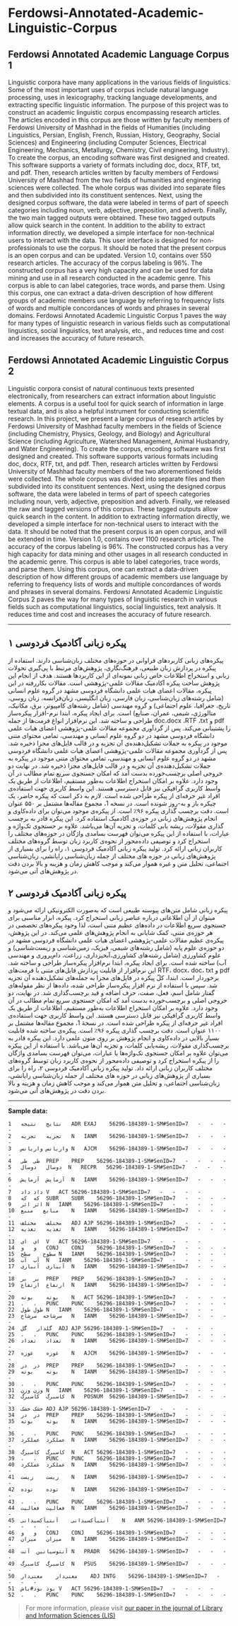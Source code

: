 # Ferdowsi-Annotated-Academic-Linguistic-Corpus

## Ferdowsi Annotated Academic Language Corpus 1
Linguistic corpora have many applications in the various fields of linguistics. Some of the most important uses of corpus include natural language processing, uses in lexicography, tracking language developments, and extracting specific linguistic information. The purpose of this project was to construct an academic linguistic corpus encompassing research articles. The articles encoded in this corpus are those written by faculty members of Ferdowsi University of Mashhad in the fields of Humanities (including Linguistics, Persian, English, French, Russian, History, Geography, Social Sciences) and Engineering (including Computer Sciences, Electrical Engineering, Mechanics, Metallurgy, Chemistry, Civil engineering, Industry). To create the corpus, an encoding software was first designed and created. This software supports a variety of formats including doc, docx, RTF, txt, and pdf. Then, research articles written by faculty members of Ferdowsi University of Mashhad from the two fields of humanities and engineering sciences were collected. The whole corpus was divided into separate files and then subdivided into its constituent sentences. Next, using the designed corpus software, the data were labeled in terms of part of speech categories including noun, verb, adjective, preposition, and adverb. Finally, the two main tagged outputs were obtained. These two tagged outputs allow quick search in the content. In addition to the ability to extract information directly, we developed a simple interface for non-technical users to interact with the data.  This user interface is designed for non-professionals to use the corpus. It should be noted that the present corpus is an open corpus and can be updated. Version 1.0, contains over 550 research articles. The accuracy of the corpus labeling is 96%. The constructed corpus has a very high capacity and can be used for data mining and use in all research conducted in the academic genre. This corpus is able to can label categories, trace words, and parse them. Using this corpus, one can extract a data-driven description of how different groups of academic members use language by referring to frequency lists of words and multiple concordances of words and phrases in several domains.  Ferdowsi Annotated Academic Linguistic Corpus 1 paves the way for many types of linguistic research in various fields such as computational linguistics, social linguistics, text analysis, etc., and reduces time and cost and increases the accuracy of future research.

## Ferdowsi Annotated Academic Linguistic Corpus 2
Linguistic corpora consist of natural continuous texts presented electronically, from researchers can extract information about linguistic elements. A corpus is a useful tool for quick search of information in large textual data, and is also a helpful instrument for conducting scientific research. In this project, we present a large corpus of research articles by Ferdowsi University of Mashhad faculty members in the fields of Science (including Chemistry, Physics, Geology, and Biology) and Agricultural Science (including Agriculture, Watershed Management, Animal Husbandry, and Water Engineering). To create the corpus, encoding software was first designed and created. This software supports various formats including doc, docx, RTF, txt, and pdf. Then, research articles written by Ferdowsi University of Mashhad faculty members of the two aforementioned fields were collected. The whole corpus was divided into separate files and then subdivided into its constituent sentences. Next, using the designed corpus software, the data were labeled in terms of part of speech categories including noun, verb, adjective, preposition and adverb. Finally, we released the raw and tagged versions of this corpus. These tagged outputs allow quick search in the content. In addition to extracting information directly, we developed a simple interface for non-technical users to interact with the data. It should be noted that the present corpus is an open corpus, and will be extended in time. Version 1.0, contains over 1100 research articles. The accuracy of the corpus labeling is 96%. The constructed corpus has a very high capacity for data mining and other usages in all research conducted in the academic genre. This corpus is able to label categories, trace words, and parse them. Using this corpus, one can extract a data-driven description of how different groups of academic members use language by referring to frequency lists of words and multiple concordances of words and phrases in several domains. Ferdowsi Annotated Academic Linguistic Corpus 2 paves the way for many types of linguistic research in various fields such as computational linguistics, social linguistics, text analysis. It reduces time and cost and increases the accuracy of future research.


---



## پیکره زبانی آکادمیک فردوسی ۱ 
پیکره‌های زبانی کاربردهای فراوانی در حوزه‌های مختلف زبان‌شناسی دارند. استفاده از پیکره در پردازش زبان طبیعی، فرهنگ‌نگاری، پژوهش‌های مرتبط با پی‌گیری تحولات زبانی و استخراج اطلاعات خاص زبانی نمونه‌ای از این کاربردها هستند. هدف از انجام این پژوهش ساخت پیکره آکادمیک مقالات علمی‌-پژوهشی است. مقالات بکار‌رفته در این پیکره، مقالات اعضای هیات علمی دانشگاه فردوسی مشهد در گروه علوم انسانی (شامل رشته‌های زبان‌شناسی، زبان فارسی، زبان انگلیسی، زبان‌فرانسه، زبان روسی، تاریخ، جغرافیا، علوم اجتماعی) و گروه مهندسی (شامل رشته‌های کامپیوتر، برق، مکانیک، متالورژی، شیمی، عمران، صنایع) است.  برای ایجاد پیکره، ابتدا نرم-افزار پیکره‌ساز طراحی و ساخته شد. این نرم‌افزار انواع فرمت‌ها از جمله doc،docx ،RTF ،txt  و pdf را پشتیبانی می‌کند. پس از گردآوری مجموعه مقالات علمی-پژوهشی اعضای هیات علمی دانشگاه فردوسی مشهد در دو گروه علوم انسانی و مهندسی، تمامی محتوای متنی موجود در پیکره به جملات تشکیل‌دهنده‌ی آن تجزیه و در قالب فایل‌های مجزا ذخیره شد. پس از گردآوری مجموعه مقالات علمی-پژوهشی اعضای هیات علمی دانشگاه فردوسی مشهد در دو گروه علوم انسانی و مهندسی، تمامی محتوای متنی موجود در پیکره به جملات تشکیل‌دهنده‌ی آن تجزیه و در قالب فایل‌های مجزا ذخیره شد. در نهایت دو خروجی اصلی برچسب‌خورده بدست آمد که امکان جستجوی سریع تمام مطالب در آن وجود دارد. علاوه ‌بر امکان استخراج اطلاعات به‌طور مستقیم، اطلاعات از طریق یک واسط کاربری گرافیکی نیز قابل دسترسی هستند. این واسط کاربری جهت استفاده‌ی افراد غیر حرفه‌ای از پیکره طراحی شده است. لازم به ذکر است که پیکره حاضر، یک چیکره باز و به-روز شونده است. در نسخه 1، مجموع مقاله‌ها مشتمل بر ۵۵۰ عنوان است.  دقت برچسب گذاری پیکره ۹۶٪ است. از پیکره‌ی موجود می‌توان برای داده‌کاوی و انجام پژوهش‌های زبانی در حوزه‌ی آکادمیک استفاده کرد. این پیکره قادر به برچسب گذاری مقولات، ریشه ‌یابی کلمات، و تجزیه آن‌ها می‌باشد. علاوه بر جستجوی تک‌واژه و عبارات، با استفاده از این پیکره می‌توان فهرست بسامدی واژگان در حوزه‌های مختلف را استخراج کرد و توصیفی داده‌محور از نحوه‌ی کاربرد زبان توسط گروه‌های مختلف کاربران زبانی ارائه کرد. تولید پیکره زبانی آکادمیک فردوسی ۱، راه را برای بسیاری از پژوهش‌های زبانی در حوزه‌ های مختلف از جمله زبان‌شناسی رایانشی، زبان‌شناسی اجتماعی، تحلیل متن و غیره هموار می‌کند و موجب کاهش زمان و هزینه و بالا بردن دقت در پژوهش‌های آتی می‌شود.
## پیکره زبانی آکادمیک فردوسی ۲
پیکره زبانی شامل متن‌های پیوسته طبیعی است که به‌صورت الکترونیکی ارائه می‌شود و می‏توان از آن اطلاعاتی درباره عناصر زبانی استخراج کرد. پیکره، ابزار مناسبی برای جستجوی سریع اطلاعات در داده‌های عظیم متنی است، لذا وجود پیکره‌های تخصصی در هر حوزه‌ی متنی، کمک شایانی به انجام پژوهش‌های علمی می‌کند. در این پژوهش، پیکره‌ی عظیم مقالات علمی-‌پژوهشی اعضای هیات علمی دانشگاه فردوسی مشهد در دو حوزه‌ی علوم پایه (شامل رشته‌های شیمی، فیزیک، زمین‌شناسی و زیست‌شناسی) و علوم کشاورزی (شامل رشته‌های کشاورزی،آبخیزداری، زراعت، دام‌پروری و مهندسی آب) ساخته شده ‌است. برای ایجاد پیکره، ابتدا نرم‌افزار پیکره‌ساز طراحی و ساخته شد. این نرم‌افزار از قابلیت پردازش فایل‌های متنی با فرمت‌های RTF، docx، doc، txt و pdf برخوردار است. ابتدا، کلّ پیکره در فایل‌های مجزا به جمله‌های تشکیل‌دهنده آن تجزیه شد. سپس با استفاده از نرم افزار پیکره‌ساز طراحی شده، داده‌ها از نظر مقوله‌های گفتار شامل اسم، فعل، صفت، حرف اضافه و قید برچسب‌گذاری شد. در نهایت، دو خروجی  اصلی و برچسب‌خورده بدست آمد که امکان جستجوی سریع تمام مطالب در آن وجود دارد. علاوه ‌بر امکان استخراج اطلاعات به‌طور مستقیم، اطلاعات از طریق یک واسط کاربری گرافیکی نیز قابل دسترسی هستند. این واسط کاربری جهت استفاده‌ی افراد غیر حرفه‌ای از پیکره طراحی شده است. در نسخۀ 1، مجموع مقاله‌ها مشتمل بر ۱۱۰۰ عنوان است.  دقت برچسب گذاری پیکره ۹۶٪ است. پیکره‌ی ساخته شده قابلیت بسیار بالایی در داده‌کاوی و انجام پژوهش بر روی متون علمی دارد. این پیکره قادر به برچسب‌گذاری مقولات، ریشه‌‌یابی کلمات، و تجزیه آن‌ها می‌باشد. با استفاده از این پیکره می‌توان علاوه بر امکان جستجوی تک‌واژه‌ها یا عبارات، می‌توان فهرست بسامدی واژگان را از پیکره استخراج کرد و توصیفی داده‌محور از نحوه‌ی کاربرد زبان توسط گروه‌های مختلف کاربران زبانی ارائه داد.  تولید پیکره زبانی آکادمیک فردوسی ۲، راه را برای بسیاری از پژوهش‌های زبانی در حوزه‌ های مختلف از جمله زبان‌شناسی رایانشی، زبان‌شناسی اجتماعی،  و تحلیل متن هموار می‌کند و موجب کاهش زمان و هزینه و بالا بردن دقت در پژوهش‌‌های آتی می‌شود.


---

**Sample data:**
```
1	نتایج	نتیجه	ADR	EXAJ	56296-184389-1-SM#SenID=7	-	-	-	-
2	تجزیه	تجزیه	N	IANM	56296-184389-1-SM#SenID=7	-	-	-	-
3	واریانس	واریانس	N	AJCM	56296-184389-1-SM#SenID=7	-	-	-	-
4	طی	طی	PREP	PREP	56296-184389-1-SM#SenID=7	-	-	-	-
5	دوسال	دو‌سال	N	RECPR	56296-184389-1-SM#SenID=7	-	-	-	-
6	آزمایش	آزمایش	N	IANM	56296-184389-1-SM#SenID=7	-	-	-	-
7	داد	داد	V	ACT	56296-184389-1-SM#SenID=7	-	-	-	-
8	که	که	SUBR	SUBR	56296-184389-1-SM#SenID=7	-	-	-	-
9	اثر	اثر	N	IANM	56296-184389-1-SM#SenID=7	-	-	-	-
10	منابع	منبع	N	IANM	56296-184389-1-SM#SenID=7	-	-	-	-
11	مختلف	مختلف	ADJ	AJP	56296-184389-1-SM#SenID=7	-	-	-	-
12	تغذیه	تغذیه	N	IANM	56296-184389-1-SM#SenID=7	-	-	-	-
13	ای	ای	V	ACT	56296-184389-1-SM#SenID=7	-	-	-	-
14	و	و	CONJ	CONJ	56296-184389-1-SM#SenID=7	-	-	-	-
15	سطوح	سطح	N	IANM	56296-184389-1-SM#SenID=7	-	-	-	-
16	آب	آب	N	IANM	56296-184389-1-SM#SenID=7	-	-	-	-
17	آبیاری	آبیاری	N	IANM	56296-184389-1-SM#SenID=7	-	-	-	-
18	بر	بر	PREP	PREP	56296-184389-1-SM#SenID=7	-	-	-	-
19	ارتفاع	ارتفاع	N	IANM	56296-184389-1-SM#SenID=7	-	-	-	-
20	بوته	بوته	N	ACT	56296-184389-1-SM#SenID=7	-	-	-	-
21	،	،	PUNC	PUNC	56296-184389-1-SM#SenID=7	-	-	-	-
22	طول	طول	N	IANM	56296-184389-1-SM#SenID=7	-	-	-	-
23	سرشاخه	سرشاخ	N	IANM	56296-184389-1-SM#SenID=7	-	-	-	-
24	گلدار	گل	ADJ	AJP	56296-184389-1-SM#SenID=7	-	-	-	-
25	،	،	PUNC	PUNC	56296-184389-1-SM#SenID=7	-	-	-	-
26	تعداد	تعداد	N	IANM	56296-184389-1-SM#SenID=7	-	-	-	-
27	غوزه	غوزه	N	AJCM	56296-184389-1-SM#SenID=7	-	-	-	-
28	در	در	PREP	PREP	56296-184389-1-SM#SenID=7	-	-	-	-
29	بوته	بوته	N	IANM	56296-184389-1-SM#SenID=7	-	-	-	-
30	،	،	PUNC	PUNC	56296-184389-1-SM#SenID=7	-	-	-	-
31	وزن	وزن	N	IANM	56296-184389-1-SM#SenID=7	-	-	-	-
32	کاسبرگ	کاسبرگ	N	POSNUM	56296-184389-1-SM#SenID=7	-	-	-	-
33	خشک	خشک	ADJ	AJP	56296-184389-1-SM#SenID=7	-	-	-	-
34	در	در	PREP	PREP	56296-184389-1-SM#SenID=7	-	-	-	-
35	بوته	بوته	N	IANM	56296-184389-1-SM#SenID=7	-	-	-	-
36	،	،	PUNC	PUNC	56296-184389-1-SM#SenID=7	-	-	-	-
37	عملکرد	عملکرد	N	IANM	56296-184389-1-SM#SenID=7	-	-	-	-
38	کاسبرگ	کاسبرگ	N	ACT	56296-184389-1-SM#SenID=7	-	-	-	-
39	،	،	PUNC	PUNC	56296-184389-1-SM#SenID=7	-	-	-	-
40	عملکرد	عملکرد	N	IANM	56296-184389-1-SM#SenID=7	-	-	-	-
41	زیست	زیست	N	IANM	56296-184389-1-SM#SenID=7	-	-	-	-
42	توده	توده	N	IANM	56296-184389-1-SM#SenID=7	-	-	-	-
43	،	،	PUNC	PUNC	56296-184389-1-SM#SenID=7	-	-	-	-
44	فعالیت	فعالیت	N	IANM	56296-184389-1-SM#SenID=7	-	-	-	-
45	آنتیآکسیدانی	آنتیآکسیدانی	N	ANM	56296-184389-1-SM#SenID=7	-	-	-	-
46	و	و	CONJ	CONJ	56296-184389-1-SM#SenID=7	-	-	-	-
47	میزان	میزان	N	IANM	56296-184389-1-SM#SenID=7	-	-	-	-
48	آنتوسیانین	آنت	N	PRADR	56296-184389-1-SM#SenID=7	-	-	-	-
49	کاسبرگ	کاسبرگ	N	PSUS	56296-184389-1-SM#SenID=7	-	-	-	-
50	معنی‌دار	معنی‌دار	ADJ	INTG	56296-184389-1-SM#SenID=7	-	-	-	-
51	بود	بود#باش	V	ACT	56296-184389-1-SM#SenID=7	-	-	-	-
52	.	.	PUNC	PUNC	56296-184389-1-SM#SenID=7	-	-	-	-
```

> For more information, please visit [our paper in the journal of Library and Information Sciences (LIS)](http://lis.aqr-libjournal.ir/article_61800.html "Extracting information from language corpus: introducing the corpus of scientific articles of Ferdowsi University of Mashhad")

